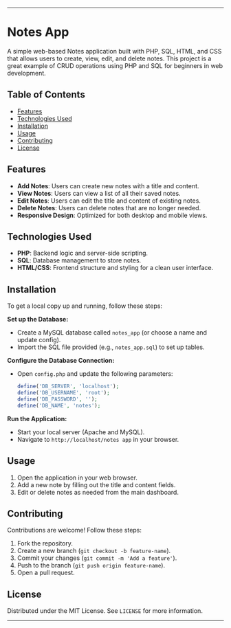 

---

# Notes App

A simple web-based Notes application built with PHP, SQL, HTML, and CSS that allows users to create, view, edit, and delete notes. This project is a great example of CRUD operations using PHP and SQL for beginners in web development.

## Table of Contents

- [Features](#features)
- [Technologies Used](#technologies-used)
- [Installation](#installation)
- [Usage](#usage)
- [Contributing](#contributing)
- [License](#license)

## Features

- **Add Notes**: Users can create new notes with a title and content.
- **View Notes**: Users can view a list of all their saved notes.
- **Edit Notes**: Users can edit the title and content of existing notes.
- **Delete Notes**: Users can delete notes that are no longer needed.
- **Responsive Design**: Optimized for both desktop and mobile views.

## Technologies Used

- **PHP**: Backend logic and server-side scripting.
- **SQL**: Database management to store notes.
- **HTML/CSS**: Frontend structure and styling for a clean user interface.

## Installation

To get a local copy up and running, follow these steps:


**Set up the Database:**

   - Create a MySQL database called `notes_app` (or choose a name and update config).
   - Import the SQL file provided (e.g., `notes_app.sql`) to set up tables.

**Configure the Database Connection:**

   - Open `config.php` and update the following parameters:

     ```php
     define('DB_SERVER', 'localhost');
     define('DB_USERNAME', 'root');
     define('DB_PASSWORD', '');
     define('DB_NAME', 'notes');
     ```

**Run the Application:**

   - Start your local server (Apache and MySQL).
   - Navigate to `http://localhost/notes app` in your browser.

## Usage

1. Open the application in your web browser.
2. Add a new note by filling out the title and content fields.
3. Edit or delete notes as needed from the main dashboard.

## Contributing

Contributions are welcome! Follow these steps:

1. Fork the repository.
2. Create a new branch (`git checkout -b feature-name`).
3. Commit your changes (`git commit -m 'Add a feature'`).
4. Push to the branch (`git push origin feature-name`).
5. Open a pull request.

## License

Distributed under the MIT License. See `LICENSE` for more information.

---

